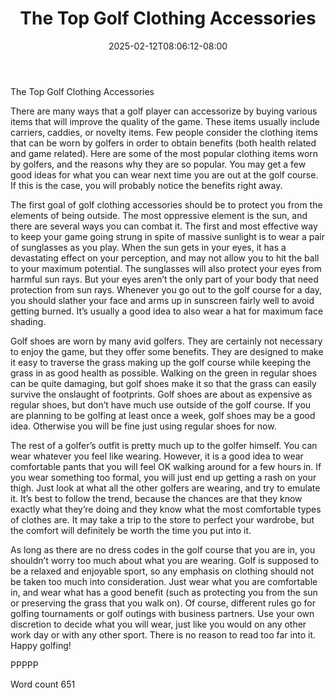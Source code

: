 ﻿---
title: "The Top Golf Clothing Accessories"
date: 2025-02-12T08:06:12-08:00
description: "Top Golfing Accessories TXT Tips for Web Success"
featured_image: "/images/Top Golfing Accessories TXT.jpg"
tags: ["Top Golfing Accessories TXT"]
---

The Top Golf Clothing Accessories

There are many ways that a golf player can accessorize by buying various items that will improve the quality of the game. These items usually include carriers, caddies, or novelty items. Few people consider the clothing items that can be worn by golfers in order to obtain benefits (both health related and game related). Here are some of the most popular clothing items worn by golfers, and the reasons why they are so popular. You may get a few good ideas for what you can wear next time you are out at the golf course. If this is the case, you will probably notice the benefits right away.

The first goal of golf clothing accessories should be to protect you from the elements of being outside. The most oppressive element is the sun, and there are several ways you can combat it. The first and most effective way to keep your game going strung in spite of massive sunlight is to wear a pair of sunglasses as you play. When the sun gets in your eyes, it has a devastating effect on your perception, and may not allow you to hit the ball to your maximum potential. The sunglasses will also protect your eyes from harmful sun rays. But your eyes aren’t the only part of your body that need protection from sun rays. Whenever you go out to the golf course for a day, you should slather your face and arms up in sunscreen fairly well to avoid getting burned. It’s usually a good idea to also wear a hat for maximum face shading.

Golf shoes are worn by many avid golfers. They are certainly not necessary to enjoy the game, but they offer some benefits. They are designed to make it easy to traverse the grass making up the golf course while keeping the grass in as good health as possible. Walking on the green in regular shoes can be quite damaging, but golf shoes make it so that the grass can easily survive the onslaught of footprints. Golf shoes are about as expensive as regular shoes, but don’t have much use outside of the golf course. If you are planning to be golfing at least once a week, golf shoes may be a good idea. Otherwise you will be fine just using regular shoes for now.

The rest of a golfer’s outfit is pretty much up to the golfer himself. You can wear whatever you feel like wearing. However, it is a good idea to wear comfortable pants that you will feel OK walking around for a few hours in. If you wear something too formal, you will just end up getting a rash on your thigh. Just look at what all the other golfers are wearing, and try to emulate it. It’s best to follow the trend, because the chances are that they know exactly what they’re doing and they know what the most comfortable types of clothes are. It may take a trip to the store to perfect your wardrobe, but the comfort will definitely be worth the time you put into it.

As long as there are no dress codes in the golf course that you are in, you shouldn’t worry too much about what you are wearing. Golf is supposed to be a relaxed and enjoyable sport, so any emphasis on clothing should not be taken too much into consideration. Just wear what you are comfortable in, and wear what has a good benefit (such as protecting you from the sun or preserving the grass that you walk on). Of course, different rules go for golfing tournaments or golf outings with business partners. Use your own discretion to decide what you will wear, just like you would on any other work day or with any other sport. There is no reason to read too far into it. Happy golfing!

PPPPP

Word count 651

